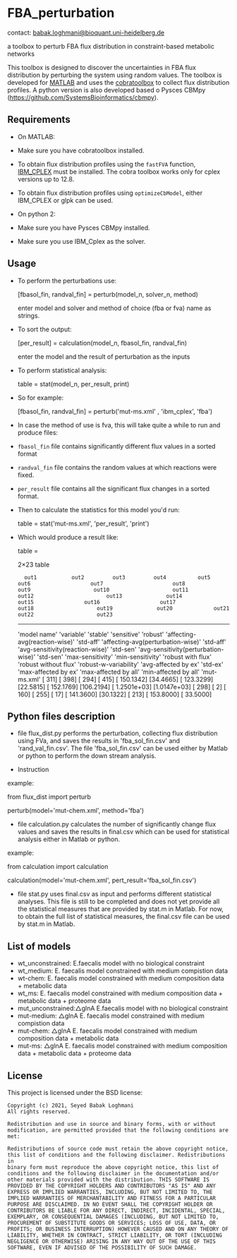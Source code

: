 # FBA_perturbation
contact: babak.loghmani@bioquant.uni-heidelberg.de

a toolbox to perturb FBA flux distribution in constraint-based metabolic networks

This toolbox is designed to discover the uncertainties in FBA flux distribution by perturbing the system using random values.
The toolbox is developed for [MATLAB](mathworks.com) and uses the [cobratoolbox](https://opencobra.github.io/cobratoolbox/stable/) to collect flux distribution profiles. A python version is also developed based o Pysces CBMpy (https://github.com/SystemsBioinformatics/cbmpy).

## Requirements

 * On MATLAB:
 * Make sure you have cobratoolbox installed.
 * To obtain flux distribution profiles using the `fastFVA` function, [IBM\_CPLEX](IBM.com) must be installed. The cobra toolbox works only for cplex versions up to 12.8. 
 * To obtain flux distribution profiles using `optimizeCbModel`, either IBM\_CPLEX or glpk can be used.

 * On python 2:
 * Make sure you have Pysces CBMpy installed.
 * Make sure you use IBM_Cplex as the solver.

## Usage
* To perform the perturbations use: 
 
 	[fbasol_fin, randval_fin] = perturb(model_n, solver_n, method) 

 	enter model and solver and method of choice (fba or fva) name as strings.

 * To sort the output:

	[per_result] = calculation(model_n, fbasol_fin, randval_fin)

	enter the model and the result of perturbation as the inputs
 
* To perform statistical analysis:

	table = stat(model_n, per_result, print)

* So for example: 

	[fbasol_fin, randval_fin] = perturb('mut-ms.xml' , 'ibm_cplex', 'fba')

* In case the method of use is fva, this will take quite a while to run and produce files:

* `fbasol_fin` file contains significantly different flux values in a sorted format

* `randval_fin` file contains the random values at which reactions were fixed.

* `per_result` file contains all the significant flux changes in a sorted format. 

* Then to calculate the statistics for this model you'd run:

	table = stat('mut-ms.xml', 'per_result', 'print')

* Which would produce a result like:

	table =

  	2×23 table

        out1           out2         out3         out4          out5                   out6                   out7                      out8                     out9                    out10                    out11                      out12                       out13              out14                out15                out16                   out17                    out18                    out19              out20             out21                    out22                    out23        
    ____________    __________    ________    ___________    ________    ______________________________    _________    __________________________________    _________    ________________________________    __________    ____________________________________    ____________    _________________    _________________    __________________    _____________________    ______________________    ____________________    _________    ____________________    _____________________    _____________________

    'model name'    'variable'    'stable'    'sensitive'    'robust'    'affecting-avg(reaction-wise)'    'std-aff'    'affecting-avg(perturbation-wise)'    'std-aff'    'avg-sensitivity(reaction-wise)'    'std-sen'     'avg-sensitivity(perturbation-wise)'    'std-sen'       'max-sensitivity'    'min-sensitivity'    'robust with flux'    'robust without flux'    'robust-w-variability'    'avg-affected by ex'    'std-ex'     'max-affected by ex'    'max-affected by all'    'min-affected by all'
    'mut-ms.xml'    [     311]    [   398]    [      294]    [   415]    [                    150.1342]    [34.4665]    [                        123.3299]    [22.5815]    [                      152.1769]    [106.2194]    [                        1.2501e+03]    [1.0147e+03]    [            298]    [              2]    [             160]    [                255]    [                  17]    [          141.3600]    [30.1322]    [               213]    [           153.8000]    [            33.5000]

## Python files description

* file flux_dist.py performs the perturbation, collecting flux distribution using FVa, and saves the results in 'fba_sol_fin.csv' and 'rand_val_fin.csv'. The file 'fba_sol_fin.csv' can be used either by Matlab or python to perform the down stream analysis.

* Instruction



example:

from flux_dist import perturb

perturb(model='mut-chem.xml', method='fba')


* file calculation.py calculates the number of significantly change flux values and saves the results in final.csv which can be used for statistical analysis either in Matlab or python.

example:

from calculation import calculation 

calculation(model='mut-chem.xml', pert_result='fba_sol_fin.csv')


* file stat.py uses final.csv as input and performs different statistical analyses. This file is still to be completed and does not yet provide all the statistical measures that are provided by stat.m in Matlab. For now, to obtain the full list of statistical measures, the final.csv file can be used by stat.m in Matlab.



## List of models

* wt_unconstrained: E.faecalis model with no biological constraint
* wt_medium: E. faecalis model constrained with medium compistion data
* wt-chem: E. faecalis model constrained with medium composition data + metabolic data
* wt_ms: E. faecalis model constrained with medium composition data + metabolic data + proteome data
* mut_unconstrained:△glnA E.faecalis model with no biological constraint
* mut-medium: △glnA E. faecalis model constrained with medium compistion data
* mut-chem: △glnA E. faecalis model constrained with medium composition data + metabolic data
* mut-ms: △glnA E. faecalis model constrained with medium composition data + metabolic data + proteome data

## License
This project is licensed under the BSD license: 

	Copyright (c) 2021, Seyed Babak Loghmani
	All rights reserved. 
	
	Redistribution and use in source and binary forms, with or without 
	modification, are permitted provided that the following conditions are 
	met: 
	
	Redistributions of source code must retain the above copyright notice, 
	this list of conditions and the following disclaimer. Redistributions in 
	binary form must reproduce the above copyright notice, this list of 
	conditions and the following disclaimer in the documentation and/or 
	other materials provided with the distribution. THIS SOFTWARE IS 
	PROVIDED BY THE COPYRIGHT HOLDERS AND CONTRIBUTORS "AS IS" AND ANY 
	EXPRESS OR IMPLIED WARRANTIES, INCLUDING, BUT NOT LIMITED TO, THE 
	IMPLIED WARRANTIES OF MERCHANTABILITY AND FITNESS FOR A PARTICULAR 
	PURPOSE ARE DISCLAIMED. IN NO EVENT SHALL THE COPYRIGHT HOLDER OR 
	CONTRIBUTORS BE LIABLE FOR ANY DIRECT, INDIRECT, INCIDENTAL, SPECIAL, 
	EXEMPLARY, OR CONSEQUENTIAL DAMAGES (INCLUDING, BUT NOT LIMITED TO, 
	PROCUREMENT OF SUBSTITUTE GOODS OR SERVICES; LOSS OF USE, DATA, OR 
	PROFITS; OR BUSINESS INTERRUPTION) HOWEVER CAUSED AND ON ANY THEORY OF 
	LIABILITY, WHETHER IN CONTRACT, STRICT LIABILITY, OR TORT (INCLUDING 
	NEGLIGENCE OR OTHERWISE) ARISING IN ANY WAY OUT OF THE USE OF THIS 
	SOFTWARE, EVEN IF ADVISED OF THE POSSIBILITY OF SUCH DAMAGE. 
	
